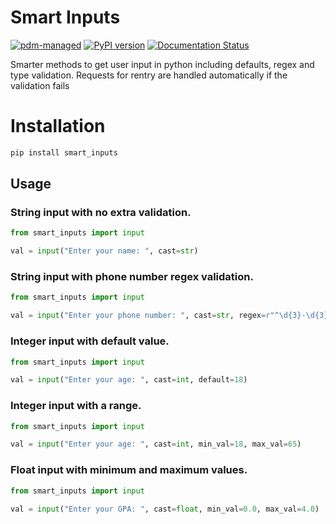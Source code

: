 # Smart Inputs

[![pdm-managed](https://img.shields.io/badge/pdm-managed-blueviolet)](https://pdm.fming.dev)
[![PyPI version](https://badge.fury.io/py/smart-inputs.svg)](https://badge.fury.io/py/smart-inputs)
[![Documentation Status](https://readthedocs.org/projects/smart-inputs/badge/?version=latest)](https://smart-inputs.readthedocs.io/en/latest/?badge=latest)

Smarter methods to get user input in python including defaults, regex and type validation. Requests for rentry are handled automatically if the validation fails

# Installation

```sh
pip install smart_inputs
```

## Usage

### String input with no extra validation.

```py
from smart_inputs import input

val = input("Enter your name: ", cast=str)
```

### String input with phone number regex validation.

```py
from smart_inputs import input

val = input("Enter your phone number: ", cast=str, regex=r"^\d{3}-\d{3}-\d{4}$")
```

### Integer input with default value.

```py
from smart_inputs import input

val = input("Enter your age: ", cast=int, default=18)
```

### Integer input with a range.

```py
from smart_inputs import input

val = input("Enter your age: ", cast=int, min_val=18, max_val=65)
```

### Float input with minimum and maximum values.

```py
from smart_inputs import input

val = input("Enter your GPA: ", cast=float, min_val=0.0, max_val=4.0)
```
